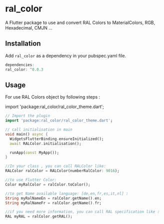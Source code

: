 # ral_color
A Flutter package to use and convert RAL Colors to MaterialColors, RGB, Hexadecimal, CMJN ...

## Installation
Add `ral_color` as a dependency in your pubspec.yaml file.

```dart
dependencies:
ral_color: ^0.0.3
```

## Usage
For use RAL Colors object by following steps : 

import 'package:ral_color/ral_color_theme.dart';
```dart
// Import the plugin
import 'package:ral_color/ral_color_theme.dart';

// call initialisation in main 
void main() async {
  WidgetsFlutterBinding.ensureInitialized();
  await RALColor.initialisation();

  runApp(const MyApp());
} 

//In your class , you can call RALColor like: 
RALColor ralColor = RALColor(numberRalColor: 9016);

//to use Flutter Color:
Color myRalColor = ralColor.toColor();

//to get Name available language: [de,en,fr,es,it,nl] :
String myRalNameEn = ralColor.getName().en;
String myRalNameFr = ralColor.getName().fr;

//if you need more information, you can call RAL specification like :
RAL myRAL = ralColor.getRAL();


```

